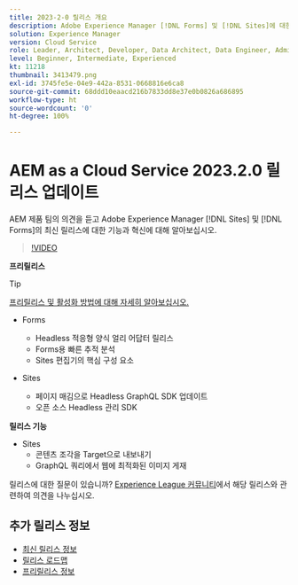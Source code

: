 ```yaml
---
title: 2023-2-0 릴리스 개요
description: Adobe Experience Manager [!DNL Forms] 및 [!DNL Sites]에 대한 2023-2-0 릴리스의 최신 기능과 혁신에 대해 알아보십시오.
solution: Experience Manager
version: Cloud Service
role: Leader, Architect, Developer, Data Architect, Data Engineer, Admin, User
level: Beginner, Intermediate, Experienced
kt: 11218
thumbnail: 3413479.png
exl-id: 3745fe5e-04e9-442a-8531-0668816e6ca8
source-git-commit: 68ddd10eaacd216b7833dd8e37e0b0826a686895
workflow-type: ht
source-wordcount: '0'
ht-degree: 100%

---
```


# AEM as a Cloud Service 2023.2.0 릴리스 업데이트

AEM 제품 팀의 의견을 듣고 Adobe Experience Manager [!DNL Sites] 및 [!DNL Forms]의 최신 릴리스에 대한 기능과 혁신에 대해 알아보십시오.

>[!VIDEO](https://video.tv.adobe.com/v/3416885/?quality=12&learn=on)

**프리릴리스**

>[!TIP]
>
>[프리릴리스 및 활성화 방법에 대해 자세히 알아보십시오.](https://experienceleague.adobe.com/docs/experience-manager-cloud-service/content/release-notes/prerelease.html)

* Forms
   * Headless 적응형 양식 얼리 어답터 릴리스
   * Forms용 빠른 추적 분석
   * Sites 편집기의 핵심 구성 요소

* Sites
   * 페이지 매김으로 Headless GraphQL SDK 업데이트
   * 오픈 소스 Headless 관리 SDK

**릴리스 기능**

* Sites
   * 콘텐츠 조각을 Target으로 내보내기
   * GraphQL 쿼리에서 웹에 최적화된 이미지 게재

릴리스에 대한 질문이 있습니까?  [Experience League 커뮤니티](https://adobe.ly/3RPNYZF)에서 해당 릴리스와 관련하여 의견을 나누십시오.

## 추가 릴리스 정보

* [최신 릴리스 정보](https://experienceleague.adobe.com/docs/experience-manager-cloud-service/content/release-notes/home.html?lang=ko-KR)
* [릴리스 로드맵](https://experienceleague.adobe.com/docs/experience-manager-release-information/aem-release-updates/update-releases-roadmap.html?lang=ko-KR)
* [프리릴리스 정보](https://experienceleague.adobe.com/docs/experience-manager-cloud-service/content/release-notes/prerelease.html?lang=ko-KR)
